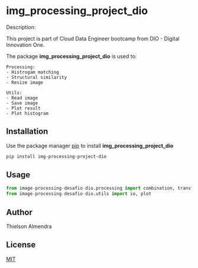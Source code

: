 # img_processing_project_dio

Description:

This project is part of Cloud Data Engineer bootcamp from DIO - Digital Innovation One.

The package **img_processing_project_dio** is used to:

	Processing:
	- Histrogam matching
	- Structural similarity
	- Resize image

	Utils:
	- Read image
	- Save image
	- Plot result
	- Plot histogram

## Installation

Use the package manager [pip](https://pip.pypa.io/en/stable/) to install **img_processing_project_dio**

```bash
pip install img-processing-project-dio
```

## Usage

```python
from image-processing-desafio-dio.processing import combination, transformation
from image-processing-desafio-dio.utils import io, plot
```

## Author
Thielson Almendra

## License
[MIT](https://choosealicense.com/licenses/mit/)
